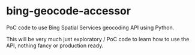 # bing-geocode-accessor
PoC code to use Bing Spatial Services geocoding API using Python. 

This will be very much just exploratory / PoC code to learn how to use the API, nothing fancy or production ready. 
